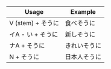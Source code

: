 |Usage|Example|
|-|-|
|V (stem) + そうに|食べそうに|
|イA - い + そうに|新しそうに|
|ナA + そうに|きれいそうに|
|N + そうに|日本人そうに|